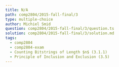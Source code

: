 ```yaml
---
title: N/A
path: comp2804/2015-fall-final/3
type: multiple-choice
author: Michiel Smid
question: comp2804/2015-fall-final/3/question.ts
solution: comp2804/2015-fall-final/3/solution.md
tags:
  - comp2804
  - comp2804-exam
  - Counting Bitstrings of Length $n$ (3.1.1)
  - Principle of Inclusion and Exclusion (3.5)
---
```

